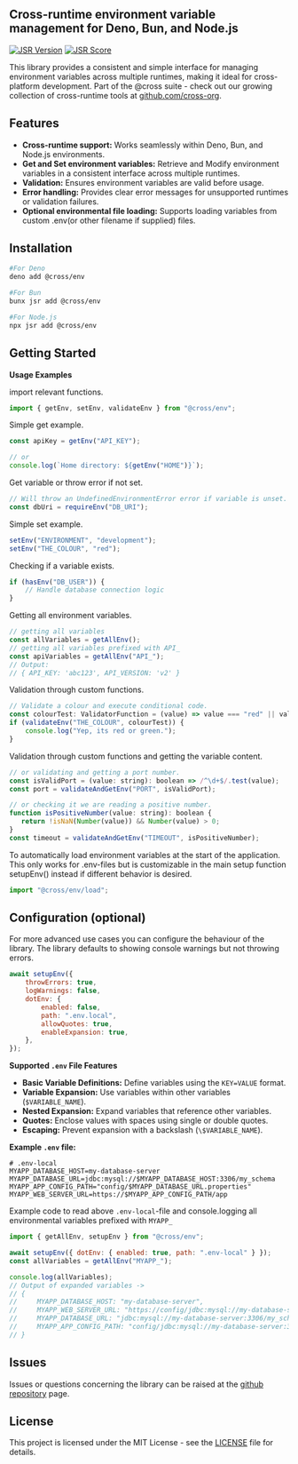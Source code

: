 ## Cross-runtime environment variable management for Deno, Bun, and Node.js

[![JSR Version](https://jsr.io/badges/@cross/env?v=0.2.4)](https://jsr.io/@cross/env)
[![JSR Score](https://jsr.io/badges/@cross/env/score?v=0.2.4)](https://jsr.io/@cross/env/score)

This library provides a consistent and simple interface for managing environment variables across multiple runtimes,
making it ideal for cross-platform development. Part of the @cross suite - check out our growing collection of
cross-runtime tools at [github.com/cross-org](https://github.com/cross-org).

## Features

- **Cross-runtime support:** Works seamlessly within Deno, Bun, and Node.js environments.
- **Get and Set environment variables:** Retrieve and Modify environment variables in a consistent interface across
  multiple runtimes.
- **Validation:** Ensures environment variables are valid before usage.
- **Error handling:** Provides clear error messages for unsupported runtimes or validation failures.
- **Optional environmental file loading:** Supports loading variables from custom .env(or other filename if supplied)
  files.

## Installation

```bash
#For Deno
deno add @cross/env

#For Bun
bunx jsr add @cross/env

#For Node.js
npx jsr add @cross/env
```

## Getting Started

**Usage Examples**

import relevant functions.

```javascript
import { getEnv, setEnv, validateEnv } from "@cross/env";
```

Simple get example.

```javascript
const apiKey = getEnv("API_KEY");

// or
console.log(`Home directory: ${getEnv("HOME")}`);
```

Get variable or throw error if not set.

```javascript
// Will throw an UndefinedEnvironmentError error if variable is unset.
const dbUri = requireEnv("DB_URI");
```

Simple set example.

```javascript
setEnv("ENVIRONMENT", "development");
setEnv("THE_COLOUR", "red");
```

Checking if a variable exists.

```javascript
if (hasEnv("DB_USER")) {
    // Handle database connection logic
}
```

Getting all environment variables.

```javascript
// getting all variables
const allVariables = getAllEnv();
// getting all variables prefixed with API_
const apiVariables = getAllEnv("API_");
// Output:
// { API_KEY: 'abc123', API_VERSION: 'v2' }
```

Validation through custom functions.

```javascript
// Validate a colour and execute conditional code.
const colourTest: ValidatorFunction = (value) => value === "red" || value === "green"; 
if (validateEnv("THE_COLOUR", colourTest)) {
    console.log("Yep, its red or green.");
}
```

Validation through custom functions and getting the variable content.

```javascript
// or validating and getting a port number.
const isValidPort = (value: string): boolean => /^\d+$/.test(value);
const port = validateAndGetEnv("PORT", isValidPort);

// or checking it we are reading a positive number.
function isPositiveNumber(value: string): boolean {
   return !isNaN(Number(value)) && Number(value) > 0;
}
const timeout = validateAndGetEnv("TIMEOUT", isPositiveNumber);
```

To automatically load environment variables at the start of the application. This only works for .env-files but is
customizable in the main setup function setupEnv() instead if different behavior is desired.

```javascript
import "@cross/env/load";
```

## Configuration (optional)

For more advanced use cases you can configure the behaviour of the library. The library defaults to showing console
warnings but not throwing errors.

```javascript
await setupEnv({
    throwErrors: true,
    logWarnings: false,
    dotEnv: {
        enabled: false,
        path: ".env.local",
        allowQuotes: true,
        enableExpansion: true,
    },
});
```

**Supported `.env` File Features**

- **Basic Variable Definitions:** Define variables using the `KEY=VALUE` format.
- **Variable Expansion:** Use variables within other variables (`$VARIABLE_NAME`).
- **Nested Expansion:** Expand variables that reference other variables.
- **Quotes:** Enclose values with spaces using single or double quotes.
- **Escaping:** Prevent expansion with a backslash (`\$VARIABLE_NAME`).

**Example `.env` file:**

```
# .env-local
MYAPP_DATABASE_HOST=my-database-server
MYAPP_DATABASE_URL=jdbc:mysql://$MYAPP_DATABASE_HOST:3306/my_schema
MYAPP_APP_CONFIG_PATH="config/$MYAPP_DATABASE_URL.properties"
MYAPP_WEB_SERVER_URL=https://$MYAPP_APP_CONFIG_PATH/app
```

Example code to read above `.env-local`-file and console.logging all environmental variables prefixed with `MYAPP_`

```javascript
import { getAllEnv, setupEnv } from "@cross/env";

await setupEnv({ dotEnv: { enabled: true, path: ".env-local" } });
const allVariables = getAllEnv("MYAPP_");

console.log(allVariables);
// Output of expanded variables ->
// {
//     MYAPP_DATABASE_HOST: "my-database-server",
//     MYAPP_WEB_SERVER_URL: "https://config/jdbc:mysql://my-database-server:3306/my_schema.properties/app",
//     MYAPP_DATABASE_URL: "jdbc:mysql://my-database-server:3306/my_schema",
//     MYAPP_APP_CONFIG_PATH: "config/jdbc:mysql://my-database-server:3306/my_schema.properties"
// }
```

## Issues

Issues or questions concerning the library can be raised at the
[github repository](https://github.com/cross-org/env/issues) page.

## License

This project is licensed under the MIT License - see the [LICENSE](LICENSE) file for details.
